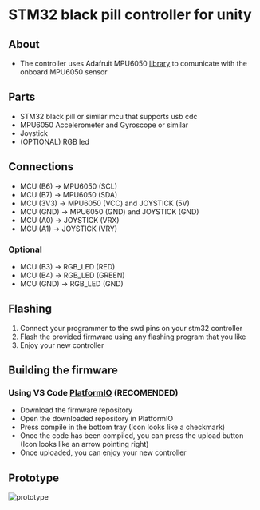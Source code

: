 [PlatformIO]: https://platformio.org/
[library]: https://github.com/adafruit/Adafruit_MPU6050

# STM32 black pill controller for unity
## About
* The controller uses Adafruit MPU6050 [library] to comunicate with the onboard MPU6050 sensor

## Parts
* STM32 black pill or similar mcu that supports usb cdc
* MPU6050 Accelerometer and Gyroscope or similar
* Joystick
* (OPTIONAL) RGB led

## Connections
* MCU (B6) -> MPU6050 (SCL) <br>
* MCU (B7) -> MPU6050 (SDA) <br>
* MCU (3V3) -> MPU6050 (VCC) and JOYSTICK (5V) <br>
* MCU (GND) -> MPU6050 (GND) and JOYSTICK (GND) <br>
* MCU (A0) -> JOYSTICK (VRX)
* MCU (A1) -> JOYSTICK (VRY)

### Optional
* MCU (B3) -> RGB_LED (RED) <br>
* MCU (B4) -> RGB_LED (GREEN) <br>
* MCU (GND) -> RGB_LED (GND) <br>

## Flashing
1) Connect your programmer to the swd pins on your stm32 controller
2) Flash the provided firmware using any flashing program that you like
3) Enjoy your new controller

## Building the firmware
### Using VS Code [PlatformIO] (RECOMENDED)
* Download the firmware repository
* Open the downloaded repository in PlatformIO
* Press compile in the bottom tray (Icon looks like a checkmark)
* Once the code has been compiled, you can press the upload button (Icon looks like an arrow pointing right)
* Once uploaded, you can enjoy your new controller

## Prototype
![prototype](./images/prototype.png)
